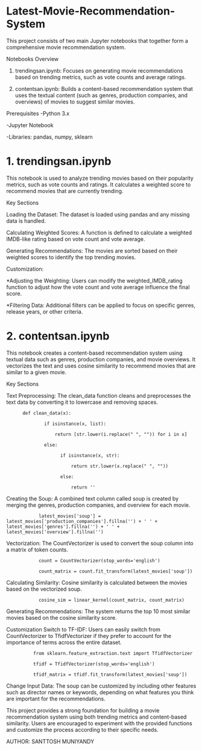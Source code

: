 # Latest-Movie-Recommendation-System

This project consists of two main Jupyter notebooks that together form a comprehensive movie recommendation system.

Notebooks Overview
1. trendingsan.ipynb: Focuses on generating movie recommendations based on trending metrics, such as vote counts and average ratings.
   
2. contentsan.ipynb: Builds a content-based recommendation system that uses the textual content (such as genres, production companies, and overviews) of movies to suggest similar movies.

Prerequisites
-Python 3.x

-Jupyter Notebook

-Libraries: pandas, numpy, sklearn





# 1. trendingsan.ipynb
   
 This notebook is used to analyze trending movies based on their popularity metrics, such as vote counts and ratings. It calculates a weighted score to recommend movies that are currently trending. 

Key Sections

Loading the Dataset: The dataset is loaded using pandas and any missing data is handled.

Calculating Weighted Scores: A function is defined to calculate a weighted IMDB-like rating based on vote count and vote average.

Generating Recommendations: The movies are sorted based on their weighted scores to identify the top trending movies.

Customization:

*Adjusting the Weighting: Users can modify the weighted_IMDB_rating function to adjust how the vote count and vote average influence the final score.

*Filtering Data: Additional filters can be applied to focus on specific genres, release years, or other criteria.



# 2. contentsan.ipynb
This notebook creates a content-based recommendation system using textual data such as genres, production companies, and movie overviews. It vectorizes the text and uses cosine similarity to recommend movies that are similar to a given movie.

Key Sections

Text Preprocessing: The clean_data function cleans and preprocesses the text data by converting it to lowercase and removing spaces.



          def clean_data(x):

                  if isinstance(x, list):
    
                      return [str.lower(i.replace(" ", "")) for i in x]
        
                  else:
    
                        if isinstance(x, str):
        
                            return str.lower(x.replace(" ", ""))
            
                        else:
        
                            return ''

            
Creating the Soup: A combined text column called soup is created by merging the genres, production companies, and overview for each movie.



                latest_movies['soup'] = latest_movies['production_companies'].fillna('') + ' ' + latest_movies['genres'].fillna('') + ' ' + latest_movies['overview'].fillna('')

Vectorization: The CountVectorizer is used to convert the soup column into a matrix of token counts.



                count = CountVectorizer(stop_words='english')

                count_matrix = count.fit_transform(latest_movies['soup'])

Calculating Similarity: Cosine similarity is calculated between the movies based on the vectorized soup.



                cosine_sim = linear_kernel(count_matrix, count_matrix)

Generating Recommendations: The system returns the top 10 most similar movies based on the cosine similarity score.


            

   
Customization
Switch to TF-IDF: Users can easily switch from CountVectorizer to TfidfVectorizer if they prefer to account for the importance of terms across the entire dataset.


              from sklearn.feature_extraction.text import TfidfVectorizer

              tfidf = TfidfVectorizer(stop_words='english')

              tfidf_matrix = tfidf.fit_transform(latest_movies['soup'])

Change Input Data: The soup can be customized by including other features such as director names or keywords, depending on what features you think are important for the recommendations.

This project provides a strong foundation for building a movie recommendation system using both trending metrics and content-based similarity. Users are encouraged to experiment with the provided functions and customize the process according to their specific needs.


AUTHOR: SANTTOSH MUNIYANDY
